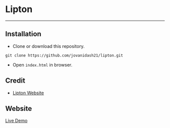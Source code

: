 # Lipton
---

## Installation
* Clone or download this repository.
```
git clone https://github.com/jovanidash21/lipton.git
```
* Open `index.html` in browser.

## Credit
* [Lipton Website](http://www.liptontea.com/)

## Website
[Live Demo](https://jovanidash21.github.io/lipton/)